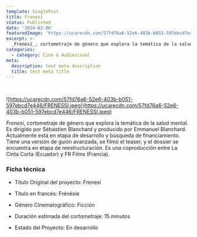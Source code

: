 ```yaml
---
template: SinglePost
title: Frenesí
status: Published
date: '2024-02-06'
featuredImage: 'https://ucarecdn.com/57fd76a6-52e6-403b-b051-597ebcd7e446/FRENESSI.jpeg'
excerpt: >-
  _Frenesí_, cortometraje de género que explora la temática de la salud mental. Es dirigido por Sébastien Blanchard y producido por Emmanuel Blanchard.
categories:
  - category: Cine & Audiovisual
meta:
  description: test meta description
  title: test meta title
---
```


<br />

![https://ucarecdn.com/57fd76a6-52e6-403b-b051-597ebcd7e446/FRENESSI.jpeg](https://ucarecdn.com/57fd76a6-52e6-403b-b051-597ebcd7e446/FRENESSI.jpeg)

_Frenesí_, cortometraje de género que explora la temática de la salud mental. Es dirigido por Sébastien Blanchard y producido por Emmanuel Blanchard.
Actualmente está en etapa de desarrollo y búsqueda de financiamiento. Tiene una versión de guión avanzada, se filmó el teaser, y el dossier se encuentra en etapa de reestructuración. Es una coproducción entre La Cinta Corta (Ecuador) y FR Films (Francia).

### Ficha técnica

- Título Original del proyecto: Frenesí

- Título en francés: Frénésie

- Género Cinematográfico: Ficción

- Duración estimada del cortometraje: 15 minutos

- Estado del Proyecto: En desarrollo
